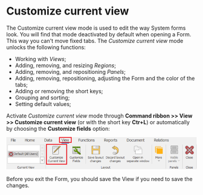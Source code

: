 # Customize current view

The </b>Customize current view</b> mode is used to edit the way System forms look. You will find that mode deactivated by default when opening a Form. This way you can't move fixed tabs. The *Customize current view* mode unlocks the following functions:

- Working with *Views*;
- Adding, removing, and resizing *Regions*;
- Adding, removing, and repositioning *Panels*;
- Adding, removing, repositioning, adjusting the Form and the color of the tabs;
- Adding or removing the short keys;
- Grouping and sorting;
- Setting default values;

Activate *Customize current view* mode through <b>Command ribbon >> View >> Customize current view</b> (or with the short key <b>Ctr+L</b>) or automatically by choosing the <b>Customize fields</b> option:

![Customize Current View](pictures/customize-current-view.png) 

Before you exit the Form, you should save the View if you need to save the changes.
